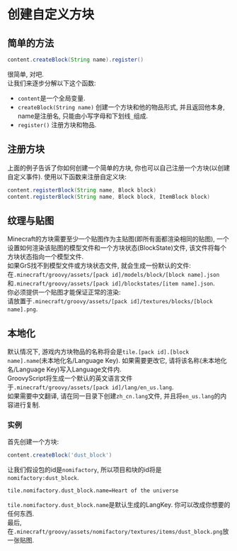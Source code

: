 # 创建自定义方块

## 简单的方法

````groovy
content.createBlock(String name).register()
````

很简单, 对吧.  
让我们来逐步分解以下这个函数:

- `content`是一个全局变量.
- `createBlock(String name)` 创建一个方块和他的物品形式, 并且返回他本身, name是注册名, 只能由小写字母和下划线`_`组成.  
- `register()` 注册方块和物品.

## 注册方块
上面的例子告诉了你如何创建一个简单的方块, 你也可以自己注册一个方块(以创建自定义事件). 
使用以下函数来注册自定义块:  
````groovy
content.registerBlock(String name, Block block)
content.registerBlock(String name, Block block, ItemBlock block)
````

## 纹理与贴图

Minecraft的方块需要至少一个贴图作为主贴图(即所有面都渲染相同的贴图), 一个设置如何渲染该贴图的模型文件和一个方块状态(BlockState)文件, 该文件将每个方块状态指向一个模型文件.  
如果GrS找不到模型文件或方块状态文件, 就会生成一份默认的文件:  
在`.minecraft/groovy/assets/[pack id]/models/block/[block name].json`和`.minecraft/groovy/assets/[pack id]/blockstates/[item name].json`.  
你必须提供一个贴图才能保证正常的渲染:  
请放置于`.minecraft/groovy/assets/[pack id]/textures/blocks/[block name].png`.  

## 本地化
默认情况下, 游戏内方块物品的名称将会是`tile.[pack id].[block name].name`(未本地化名/Language Key). 如果需要更改它, 请将该名称(未本地化名/Language Key)写入Language文件内.  
GroovyScript将生成一个默认的英文语言文件于`.minecraft/groovy/assets/[pack id]/lang/en_us.lang`.  
如果需要中文翻译, 请在同一目录下创建`zh_cn.lang`文件, 并且将`en_us.lang`的内容进行复制.  

### 实例
首先创建一个方块:
````groovy
content.createBlock('dust_block')
````
让我们假设包的id是`nomifactory`, 所以项目和块的id将是`nomifactory:dust_block`.  
````mclang
tile.nomifactory.dust_block.name=Heart of the universe
````  

`tile.nomifactory.dust_block.name`是默认生成的LangKey. 你可以改成你想要的任何东西.  
最后, 在`.minecraft/groovy/assets/nomifactory/textures/items/dust_block.png`放一张贴图.
